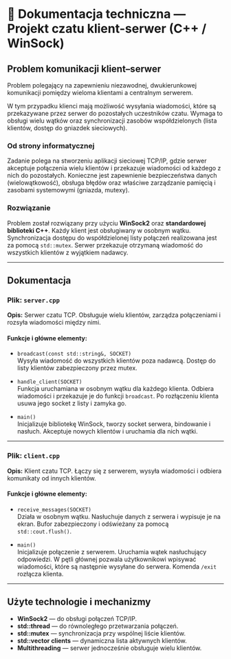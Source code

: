 # 🧾 Dokumentacja techniczna — Projekt czatu klient-serwer (C++ / WinSock)

## Problem komunikacji klient–serwer

Problem polegający na zapewnieniu niezawodnej, dwukierunkowej komunikacji pomiędzy wieloma klientami a centralnym serwerem.

W tym przypadku klienci mają możliwość wysyłania wiadomości, które są przekazywane przez serwer do pozostałych uczestników czatu. Wymaga to obsługi wielu wątków oraz synchronizacji zasobów współdzielonych (lista klientów, dostęp do gniazdek sieciowych).

### Od strony informatycznej

Zadanie polega na stworzeniu aplikacji sieciowej TCP/IP, gdzie serwer akceptuje połączenia wielu klientów i przekazuje wiadomości od każdego z nich do pozostałych. Konieczne jest zapewnienie bezpieczeństwa danych (wielowątkowość), obsługa błędów oraz właściwe zarządzanie pamięcią i zasobami systemowymi (gniazda, mutexy).

### Rozwiązanie

Problem został rozwiązany przy użyciu **WinSock2** oraz **standardowej biblioteki C++**. Każdy klient jest obsługiwany w osobnym wątku. Synchronizacja dostępu do współdzielonej listy połączeń realizowana jest za pomocą `std::mutex`. Serwer przekazuje otrzymaną wiadomość do wszystkich klientów z wyjątkiem nadawcy.

---

## Dokumentacja

### Plik: `server.cpp`

**Opis:** Serwer czatu TCP. Obsługuje wielu klientów, zarządza połączeniami i rozsyła wiadomości między nimi.

#### Funkcje i główne elementy:

- `broadcast(const std::string&, SOCKET)`  
  Wysyła wiadomość do wszystkich klientów poza nadawcą. Dostęp do listy klientów zabezpieczony przez mutex.

- `handle_client(SOCKET)`  
  Funkcja uruchamiana w osobnym wątku dla każdego klienta. Odbiera wiadomości i przekazuje je do funkcji `broadcast`. Po rozłączeniu klienta usuwa jego socket z listy i zamyka go.

- `main()`  
  Inicjalizuje bibliotekę WinSock, tworzy socket serwera, bindowanie i nasłuch. Akceptuje nowych klientów i uruchamia dla nich wątki.

---

### Plik: `client.cpp`

**Opis:** Klient czatu TCP. Łączy się z serwerem, wysyła wiadomości i odbiera komunikaty od innych klientów.

#### Funkcje i główne elementy:

- `receive_messages(SOCKET)`  
  Działa w osobnym wątku. Nasłuchuje danych z serwera i wypisuje je na ekran. Bufor zabezpieczony i odświeżany za pomocą `std::cout.flush()`.

- `main()`  
  Inicjalizuje połączenie z serwerem. Uruchamia wątek nasłuchujący odpowiedzi. W pętli głównej pozwala użytkownikowi wpisywać wiadomości, które są następnie wysyłane do serwera. Komenda `/exit` rozłącza klienta.

---

## Użyte technologie i mechanizmy

- **WinSock2** — do obsługi połączeń TCP/IP.
- **std::thread** — do równoległego przetwarzania połączeń.
- **std::mutex** — synchronizacja przy wspólnej liście klientów.
- **std::vector<SOCKET> clients** — dynamiczna lista aktywnych klientów.
- **Multithreading** — serwer jednocześnie obsługuje wielu klientów.

